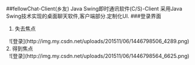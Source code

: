 ##fellowChat-Client(乡友)
Java Swing即时通讯软件(C/S)-Client
采用Java Swing技术实现的桌面聊天软件,客户端部分.定制化UI.
###登录界面
1. 失去焦点

<center>![登录](http://img.my.csdn.net/uploads/201511/06/1446798506_4289.png)</center>
2. 得到焦点
<center>![登录](http://img.my.csdn.net/uploads/201511/06/1446798564_6625.png)</center>
